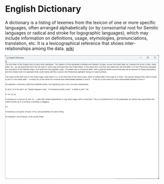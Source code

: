# English Dictionary

A dictionary is a listing of lexemes from the lexicon of one or more specific languages, often arranged alphabetically (or by consonantal root for Semitic languages or radical and stroke for logographic languages), which may include information on definitions, usage, etymologies, pronunciations, translation, etc. It is a lexicographical reference that shows inter-relationships among the data.
[wiki](https://en.wikipedia.org/wiki/Dictionary)

![word](screenshots/word.png)

